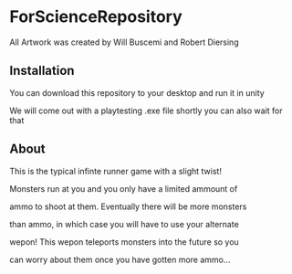 # ForScienceRepository

All Artwork was created by Will Buscemi and Robert Diersing

## Installation 

You can download this repository to your desktop and run it in unity

We will come out with a playtesting .exe file shortly you can also wait for that

## About

This is the typical infinte runner game with a slight twist!

Monsters run at you and you only have a limited ammount of 

ammo to shoot at them. Eventually there will be more monsters

than ammo, in which case you will have to use your alternate

wepon! This wepon teleports monsters into the future so you 

can worry about them once you have gotten more ammo...
